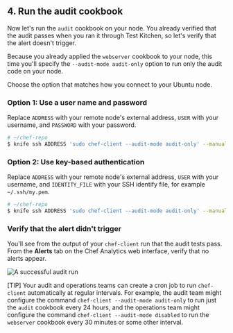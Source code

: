 ## 4. Run the audit cookbook

Now let's run the `audit` cookbook on your node. You already verified that the audit passes when you ran it through Test Kitchen, so let's verify that the alert doesn't trigger.

Because you already applied the `webserver` cookbook to your node, this time you'll specify the `--audit-mode audit-only` option to run only the audit code on your node.

Choose the option that matches how you connect to your Ubuntu node.

### Option 1: Use a user name and password

Replace <code class="placeholder">ADDRESS</code> with your remote node's external address, <code class="placeholder">USER</code> with your username, and <code class="placeholder">PASSWORD</code> with your password.

```bash
# ~/chef-repo
$ knife ssh ADDRESS 'sudo chef-client --audit-mode audit-only' --manual-list --ssh-user USER --ssh-password 'PASSWORD'
```

### Option 2: Use key-based authentication

Replace <code class="placeholder">ADDRESS</code> with your remote node's external address, <code class="placeholder">USER</code> with your username, and <code class="placeholder">IDENTITY\_FILE</code> with your SSH identify file, for example <code class="file-path">~/.ssh/my.pem</code>.

```bash
# ~/chef-repo
$ knife ssh ADDRESS 'sudo chef-client --audit-mode audit-only' --manual-list --ssh-user USER --identity-file IDENTITY_FILE
```

### Verify that the alert didn't trigger

You'll see from the output of your `chef-client` run that the audit tests pass. From the **Alerts** tab on the Chef Analytics web interface, verify that no alerts appear.

![A successful audit run](chef-analytics/complaince-clean-run.png)

[TIP] Your audit and operations teams can create a cron job to run `chef-client` automatically at regular intervals. For example, the audit team might configure the command `chef-client --audit-mode audit-only` to run just the `audit` cookbook every 24 hours, and the operations team might configure the command `chef-client --audit-mode disabled` to run the `webserver` cookbook every 30 minutes or some other interval.
